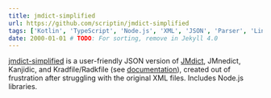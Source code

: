 ```yaml
---
title: jmdict-simplified
url: https://github.com/scriptin/jmdict-simplified
tags: ['Kotlin', 'TypeScript', 'Node.js', 'XML', 'JSON', 'Parser', 'Linguistics']
date: 2000-01-01 # TODO: For sorting, remove in Jekyll 4.0
---
```

[jmdict-simplified](https://github.com/scriptin/jmdict-simplified)
is a user-friendly JSON version of [JMdict](http://www.edrdg.org/jmdict/j_jmdict.html),
JMnedict, Kanjidic, and Kradfile/Radkfile
(see [documentation](https://scriptin.github.io/jmdict-simplified/)),
created out of frustration after struggling with the original XML files.
Includes Node.js libraries.
